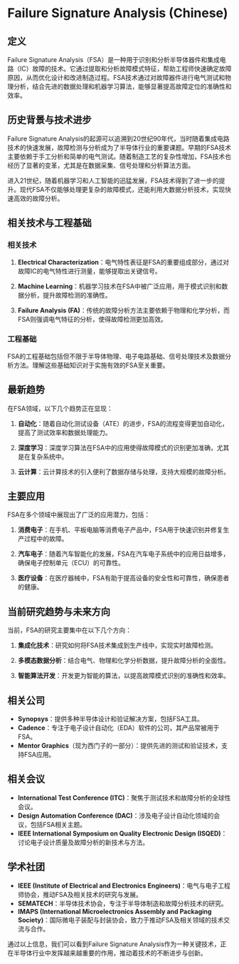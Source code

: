 # Failure Signature Analysis (Chinese)

## 定义

Failure Signature Analysis（FSA）是一种用于识别和分析半导体器件和集成电路（IC）故障的技术。它通过提取和分析故障模式特征，帮助工程师快速确定故障原因，从而优化设计和改进制造过程。FSA技术通过对故障器件进行电气测试和物理分析，结合先进的数据处理和机器学习算法，能够显著提高故障定位的准确性和效率。

## 历史背景与技术进步

Failure Signature Analysis的起源可以追溯到20世纪90年代，当时随着集成电路技术的快速发展，故障检测与分析成为了半导体行业的重要课题。早期的FSA技术主要依赖于手工分析和简单的电气测试。随着制造工艺的复杂性增加，FSA技术也经历了显著的变革，尤其是在数据采集、信号处理和分析算法方面。

进入21世纪，随着机器学习和人工智能的迅猛发展，FSA技术得到了进一步的提升。现代FSA不仅能够处理更复杂的故障模式，还能利用大数据分析技术，实现快速高效的故障分析。

## 相关技术与工程基础

### 相关技术

1. **Electrical Characterization**：电气特性表征是FSA的重要组成部分，通过对故障IC的电气特性进行测量，能够提取出关键信号。

2. **Machine Learning**：机器学习技术在FSA中被广泛应用，用于模式识别和数据分析，提升故障检测的准确性。

3. **Failure Analysis (FA)**：传统的故障分析方法主要依赖于物理和化学分析，而FSA则强调电气特征的分析，使得故障检测更加高效。

### 工程基础

FSA的工程基础包括但不限于半导体物理、电子电路基础、信号处理技术及数据分析方法。理解这些基础知识对于实施有效的FSA至关重要。

## 最新趋势

在FSA领域，以下几个趋势正在显现：

1. **自动化**：随着自动化测试设备（ATE）的进步，FSA的流程变得更加自动化，提高了测试效率和数据处理能力。

2. **深度学习**：深度学习算法在FSA中的应用使得故障模式的识别更加准确，尤其是在复杂系统中。

3. **云计算**：云计算技术的引入便利了数据存储与处理，支持大规模的故障分析。

## 主要应用

FSA在多个领域中展现出了广泛的应用潜力，包括：

1. **消费电子**：在手机、平板电脑等消费电子产品中，FSA用于快速识别并修复生产过程中的故障。

2. **汽车电子**：随着汽车智能化的发展，FSA在汽车电子系统中的应用日益增多，确保电子控制单元（ECU）的可靠性。

3. **医疗设备**：在医疗器械中，FSA有助于提高设备的安全性和可靠性，确保患者的健康。

## 当前研究趋势与未来方向

当前，FSA的研究主要集中在以下几个方向：

1. **集成化技术**：研究如何将FSA技术集成到生产线中，实现实时故障检测。

2. **多模态数据分析**：结合电气、物理和化学分析数据，提升故障分析的全面性。

3. **智能算法开发**：开发更为智能的算法，以提高故障模式识别的准确性和效率。

## 相关公司

- **Synopsys**：提供多种半导体设计和验证解决方案，包括FSA工具。
- **Cadence**：专注于电子设计自动化（EDA）软件的公司，其产品常被用于FSA。
- **Mentor Graphics**（现为西门子的一部分）：提供先进的测试和验证技术，支持FSA应用。

## 相关会议

- **International Test Conference (ITC)**：聚焦于测试技术和故障分析的全球性会议。
- **Design Automation Conference (DAC)**：涉及电子设计自动化领域的会议，包括FSA相关主题。
- **IEEE International Symposium on Quality Electronic Design (ISQED)**：讨论电子设计质量及故障分析的新技术与方法。

## 学术社团

- **IEEE (Institute of Electrical and Electronics Engineers)**：电气与电子工程师协会，推动FSA及相关技术的研究与发展。
- **SEMATECH**：半导体技术协会，专注于半导体制造和故障分析技术的研究。
- **IMAPS (International Microelectronics Assembly and Packaging Society)**：国际微电子装配与封装协会，致力于推动FSA及相关领域的技术交流与合作。

通过以上信息，我们可以看到Failure Signature Analysis作为一种关键技术，正在半导体行业中发挥越来越重要的作用，推动着技术的不断进步与创新。